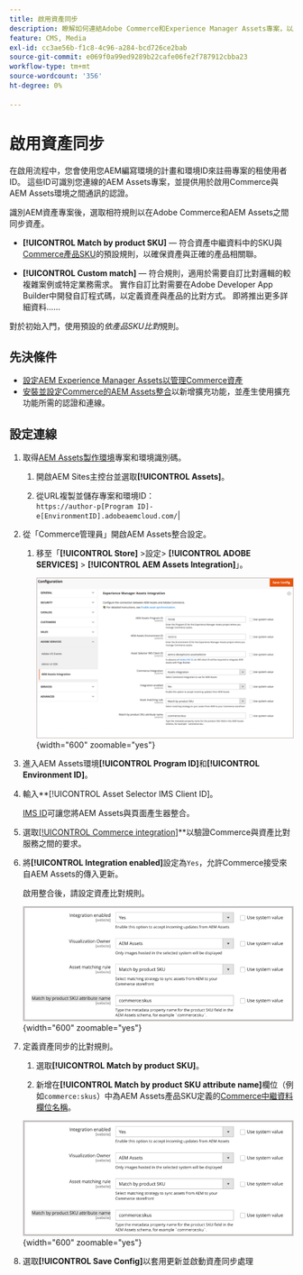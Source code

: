 ```yaml
---
title: 啟用資產同步
description: 瞭解如何連結Adobe Commerce和Experience Manager Assets專案，以啟用這兩個系統之間的資產同步。
feature: CMS, Media
exl-id: cc3ae56b-f1c8-4c96-a284-bcd726ce2bab
source-git-commit: e069f0a99ed9289b22cafe06fe2f787912cbba23
workflow-type: tm+mt
source-wordcount: '356'
ht-degree: 0%

---
```


# 啟用資產同步

在啟用流程中，您會使用您AEM編寫環境的計畫和環境ID來註冊專案的租使用者ID。 這些ID可識別您連線的AEM Assets專案，並提供用於啟用Commerce與AEM Assets環境之間通訊的認證。

識別AEM資產專案後，選取相符規則以在Adobe Commerce和AEM Assets之間同步資產。

- **[!UICONTROL Match by product SKU]** — 符合資產中繼資料中的SKU與[Commerce產品SKU](https://experienceleague.adobe.com/en/docs/commerce-operations/operational-playbook/glossary#sku)的預設規則，以確保資產與正確的產品相關聯。

- **[!UICONTROL Custom match]** — 符合規則，適用於需要自訂比對邏輯的較複雜案例或特定業務需求。 實作自訂比對需要在Adobe Developer App Builder中開發自訂程式碼，以定義資產與產品的比對方式。 即將推出更多詳細資料……

對於初始入門，使用預設的&#x200B;*依產品SKU比對*&#x200B;規則。

## 先決條件

- [設定AEM Experience Manager Assets以管理Commerce資產](#aem-assets-configure-aem)
- [安裝並設定Commerce的AEM Assets整合](#aem-assets-configure-commerce.md)以新增擴充功能，並產生使用擴充功能所需的認證和連線。

## 設定連線

1. 取得[AEM Assets製作環境](https://experienceleague.adobe.com/en/docs/experience-manager-cloud-service/content/sites/authoring/quick-start)專案和環境識別碼。

   1. 開啟AEM Sites主控台並選取&#x200B;**[!UICONTROL Assets]**。

   1. 從URL複製並儲存專案和環境ID：<br>`https://author-p[Program ID]-e[EnvironmentID].adobeaemcloud.com/`|

1. 從「Commerce管理員」開啟AEM Assets整合設定。

   1. 移至「**[!UICONTROL Store]** >設定> **[!UICONTROL ADOBE SERVICES]** > **[!UICONTROL AEM Assets Integration]**」。

      ![AEM Assets整合啟用整合](assets/aem-assets-integration-enable-config.png){width="600" zoomable="yes"}

1. 進入AEM Assets環境&#x200B;**[!UICONTROL Program ID]**&#x200B;和&#x200B;**[!UICONTROL Environment ID]**。

1. 輸入**[!UICONTROL Asset Selector IMS Client ID]。

   [IMS ID](../getting-started/adobe-ims-config.md)可讓您將AEM Assets與頁面產生器整合。

1. 選取[[!UICONTROL Commerce integration]](aem-assets-configure-commerce.md#add-the-integration-to-the-commerce-environment)**以驗證Commerce與資產比對服務之間的要求。

1. 將&#x200B;**[!UICONTROL Integration enabled]**&#x200B;設定為`Yes`，允許Commerce接受來自AEM Assets的傳入更新。

   啟用整合後，請設定資產比對規則。

   ![AEM Assets整合選取資產比對規則](assets/aem-assets-config-matching-rule.png){width="600" zoomable="yes"}

1. 定義資產同步的比對規則。

   1. 選取&#x200B;**[!UICONTROL Match by product SKU]**。

   1. 新增在&#x200B;**[!UICONTROL Match by product SKU attribute name]**&#x200B;欄位（例如`commerce:skus`）中為AEM Assets產品SKU定義的[Commerce中繼資料欄位名稱](aem-assets-configure-aem.md#configure-metadata)。

   ![AEM Assets整合選取資產比對規則](assets/aem-assets-config-matching-rule.png){width="600" zoomable="yes"}

1. 選取&#x200B;**[!UICONTROL Save Config]**&#x200B;以套用更新並啟動資產同步處理
